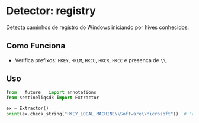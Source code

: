 # Detector: registry

Detecta caminhos de registro do Windows iniciando por hives conhecidos.

## Como Funciona

- Verifica prefixos: `HKEY`, `HKLM`, `HKCU`, `HKCR`, `HKCC` e presença de `\\`.

## Uso

```python
from __future__ import annotations
from sentineliqsdk import Extractor

ex = Extractor()
print(ex.check_string("HKEY_LOCAL_MACHINE\\Software\\Microsoft"))  # "registry"
```
